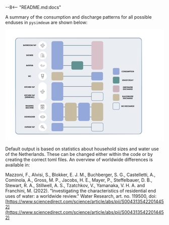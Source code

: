 <!--
By default, the index will be a copy of your repository README preamble.
You can replace this cross-reference or append/prepend to it by updating this page.
-->

--8<-- "README.md:docs"

A summary of the consumption and discharge patterns for all possible enduses in `pysimdeum` are shown below:

![Consumption discharge graphic](/images/discharge_graphic.png)

Default output is based on statistics about household sizes and water use of the Netherlands. These can be changed either within the code or by creating the correct toml files. An overview of worldwide differences is available in:

Mazzoni, F., Alvisi, S., Blokker, E. J. M., Buchberger, S. G., Castelletti, A., Cominola, A., Gross, M. P., Jacobs, H. E., Mayer, P., Steffelbauer, D. B., Stewart, R. A., Stillwell, A. S., Tzatchkov, V., Yamanaka, V. H. A. and Franchini, M. (2022). "Investigating the characteristics of residential end uses of water: a worldwide review." Water Research, art. no. 119500, doi:[https://www.sciencedirect.com/science/article/abs/pii/S0043135422014452](https://www.sciencedirect.com/science/article/abs/pii/S0043135422014452)